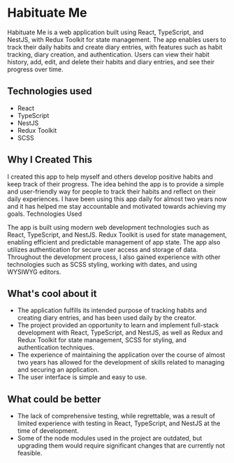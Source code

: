 # Habituate Me

Habituate Me is a web application built using React, TypeScript, and NestJS, with Redux Toolkit for state management. The app enables users to track their
daily habits and create diary entries, with features such as habit tracking, diary creation, and authentication. Users can view their habit history, add, edit, and delete their habits and diary entries, and see their progress over time.

## Technologies used

- React
- TypeScript
- NestJS
- Redux Toolkit
- SCSS

## Why I Created This

I created this app to help myself and others develop positive habits and keep track of their progress. The idea behind the app is to provide a simple and user-friendly way for people to track their habits and reflect on their daily experiences. I have been using this app daily for almost two years now and it has helped me stay accountable and motivated towards achieving my goals.
Technologies Used

The app is built using modern web development technologies such as React, TypeScript, and NestJS. Redux Toolkit is used for state management, enabling efficient and predictable management of app state. The app also utilizes authentication for secure user access and storage of data. Throughout the development process, I also gained experience with other technologies such as SCSS styling, working with dates, and using WYSIWYG editors.

## What's cool about it

- The application fulfills its intended purpose of tracking habits and creating diary entries, and has been used daily by the creator.
- The project provided an opportunity to learn and implement full-stack development with React, TypeScript, and NestJS, as well as Redux and Redux Toolkit for state management, SCSS for styling, and authentication techniques.
- The experience of maintaining the application over the course of almost two years has allowed for the development of skills related to managing and securing an application.
- The user interface is simple and easy to use.

## What could be better

- The lack of comprehensive testing, while regrettable, was a result of limited experience with testing in React, TypeScript, and NestJS at the time of development.
- Some of the node modules used in the project are outdated, but upgrading them would require significant changes that are currently not feasible.
